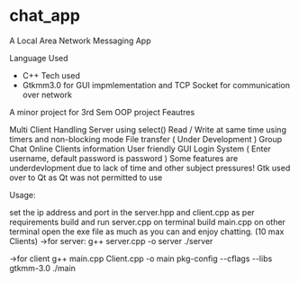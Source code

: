 # chat_app
A Local Area Network Messaging App

Language Used
* C++
Tech used
* Gtkmm3.0 for GUI impmlementation and TCP Socket for communication over network

A minor project for 3rd Sem OOP project
Feautres

Multi Client Handling Server using select()
Read / Write at same time using timers and non-blocking mode
File transfer ( Under Development )
Group Chat
Online Clients information
User friendly GUI
Login System ( Enter username, default password is password )
Some features are underdevlopment due to lack of time and other subject pressures!
Gtk used over to Qt as Qt was not permitted to use

Usage:

set the ip address and port in the server.hpp and client.cpp as per requirements
build and run server.cpp on terminal
build main.cpp on other terminal
open the exe file as much as you can and enjoy chatting. (10 max Clients)
->for server:
g++ server.cpp -o server
./server

->for client
g++ main.cpp Client.cpp -o main pkg-config --cflags --libs gtkmm-3.0
./main
